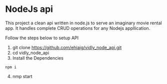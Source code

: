 # NodeJs api
This project a clean api written in node.js to serve an imaginary movie rental app. It handles complete CRUD operations for any Nodejs appllication.

Follow the steps below to setup API
1. git clone https://github.com/ehiaig/vidly_node_api.git
2. cd vidly_node_api
3. Install the Dependencies

`npm i`

4. nmp start
